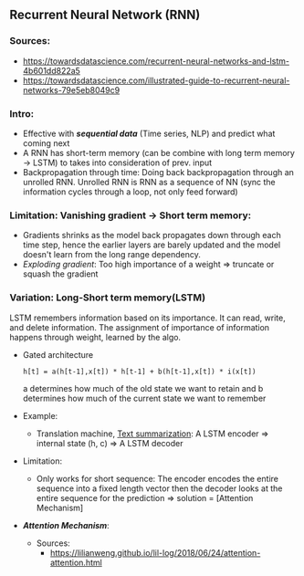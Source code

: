 ## Recurrent Neural Network (RNN)
### Sources:
  * https://towardsdatascience.com/recurrent-neural-networks-and-lstm-4b601dd822a5
  * https://towardsdatascience.com/illustrated-guide-to-recurrent-neural-networks-79e5eb8049c9

### Intro:
  * Effective with ***sequential data*** (Time series, NLP) and predict what coming next
  * A RNN has short-term memory (can be combine with long term memory -> LSTM) to takes into consideration of prev. input
  * Backpropagation through time: Doing back backpropagation through an unrolled RNN. Unrolled RNN is RNN as a sequence of NN (sync the information cycles through a loop, not only feed forward)

### Limitation: Vanishing gradient -> Short term memory:
  * Gradients shrinks as the model back propagates down through each time step, hence the earlier layers are barely updated and the model doesn't learn from the long range dependency.
  * *Exploding gradient*: Too high importance of a weight => truncate or squash the gradient

### Variation: Long-Short term memory(LSTM)
LSTM remembers information based on its importance. It can read, write, and delete information. The assignment of importance of information happens through weight, learned by the algo.
* Gated architecture
  ```
  h[t] = a(h[t-1],x[t]) * h[t-1] + b(h[t-1],x[t]) * i(x[t])
  ```
  a determines how much of the old state we want to retain and b determines how much of the current state we want to remember

* Example:
  * Translation machine, [Text summarization](https://www.analyticsvidhya.com/blog/2019/06/comprehensive-guide-text-summarization-using-deep-learning-python/): A LSTM encoder => internal state (h, c) => A LSTM decoder

* Limitation:
  * Only works for short sequence: The encoder encodes the entire sequence into a fixed length vector then the decoder looks at the entire sequence for the prediction => solution = [Attention Mechanism]

* ***Attention Mechanism***:
  * Sources:
    * https://lilianweng.github.io/lil-log/2018/06/24/attention-attention.html
